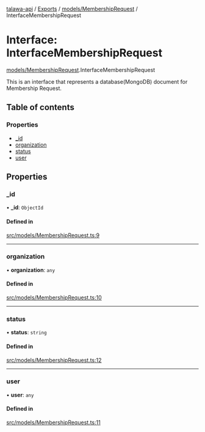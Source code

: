 [talawa-api](../README.md) / [Exports](../modules.md) / [models/MembershipRequest](../modules/models_MembershipRequest.md) / InterfaceMembershipRequest

# Interface: InterfaceMembershipRequest

[models/MembershipRequest](../modules/models_MembershipRequest.md).InterfaceMembershipRequest

This is an interface that represents a database(MongoDB) document for Membership Request.

## Table of contents

### Properties

- [\_id](models_MembershipRequest.InterfaceMembershipRequest.md#_id)
- [organization](models_MembershipRequest.InterfaceMembershipRequest.md#organization)
- [status](models_MembershipRequest.InterfaceMembershipRequest.md#status)
- [user](models_MembershipRequest.InterfaceMembershipRequest.md#user)

## Properties

### \_id

• **\_id**: `ObjectId`

#### Defined in

[src/models/MembershipRequest.ts:9](https://github.com/PalisadoesFoundation/talawa-api/blob/b8b7d29/src/models/MembershipRequest.ts#L9)

___

### organization

• **organization**: `any`

#### Defined in

[src/models/MembershipRequest.ts:10](https://github.com/PalisadoesFoundation/talawa-api/blob/b8b7d29/src/models/MembershipRequest.ts#L10)

___

### status

• **status**: `string`

#### Defined in

[src/models/MembershipRequest.ts:12](https://github.com/PalisadoesFoundation/talawa-api/blob/b8b7d29/src/models/MembershipRequest.ts#L12)

___

### user

• **user**: `any`

#### Defined in

[src/models/MembershipRequest.ts:11](https://github.com/PalisadoesFoundation/talawa-api/blob/b8b7d29/src/models/MembershipRequest.ts#L11)
